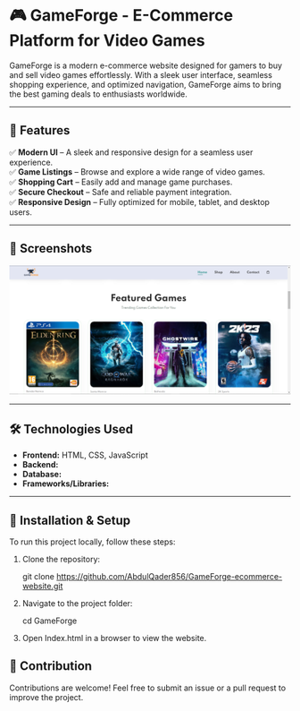 # 🎮 GameForge - E-Commerce Platform for Video Games  

GameForge is a modern e-commerce website designed for gamers to buy and sell video games effortlessly. With a sleek user interface, seamless shopping experience, and optimized navigation, GameForge aims to bring the best gaming deals to enthusiasts worldwide.  

---

## 🚀 Features  

✅ **Modern UI** – A sleek and responsive design for a seamless user experience.  
✅ **Game Listings** – Browse and explore a wide range of video games.  
✅ **Shopping Cart** – Easily add and manage game purchases.  
✅ **Secure Checkout** – Safe and reliable payment integration.    
✅ **Responsive Design** – Fully optimized for mobile, tablet, and desktop users.  

---

## 📸 Screenshots  

![Screen Shot of the Website](ScreenShot.PNG)

---

## 🛠️ Technologies Used  

- **Frontend:** HTML, CSS, JavaScript  
- **Backend:**   
- **Database:**   
- **Frameworks/Libraries:**  

---

## 🔧 Installation & Setup  

To run this project locally, follow these steps:  

1. Clone the repository:  

   git clone https://github.com/AbdulQader856/GameForge-ecommerce-website.git

2. Navigate to the project folder:

    cd GameForge

3. Open Index.html in a browser to view the website.


## 🤝 Contribution

Contributions are welcome! Feel free to submit an issue or a pull request to improve the project.